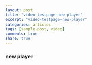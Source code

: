 ```yaml
---
layout: post
title: "video-testpage-new-player"
excerpt: "video-testpage-new-player"
categories: articles
tags: [sample-post, video]
comments: true
share: true
---
```

### new player
<br>
<div class="apester-media" data-media-id="5de8c6a2b570ff784c25dae2" height="388"></div><script async src="https://static.stg.apester.com/js/sdk/latest/apester-sdk.js"></script>
<br>

